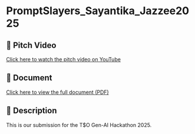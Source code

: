 # PromptSlayers_Sayantika_Jazzee2025

## 🚀 Pitch Video  
[Click here to watch the pitch video on YouTube](https://youtu.be/V-BONfkqkEQ?si=y1dNTCz3DJSfXH9H)

## 📄 Document  
[Click here to view the full document (PDF)](./PromptSlayers_Sayantika_Jazzee2025_Document.pdf)

## 📄 Description  
This is our submission for the T$O Gen-AI Hackathon 2025.
